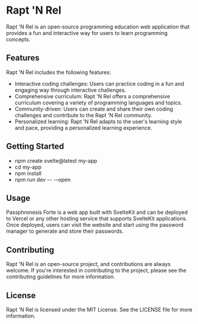 # Rapt 'N Rel

Rapt 'N Rel is an open-source programming education web application that provides a fun and interactive way for users to learn programming concepts.

## Features

Rapt 'N Rel includes the following features:

- Interactive coding challenges: Users can practice coding in a fun and engaging way through interactive challenges.
- Comprehensive curriculum: Rapt 'N Rel offers a comprehensive curriculum covering a variety of programming languages and topics.
- Community-driven: Users can create and share their own coding challenges and contribute to the Rapt 'N Rel community.
- Personalized learning: Rapt 'N Rel adapts to the user's learning style and pace, providing a personalized learning experience.

## Getting Started

- npm create svelte@latest my-app
- cd my-app
- npm install
- npm run dev -- --open

## Usage

Passphronesis Forte is a web app built with SvelteKit and can be deployed to Vercel or any other hosting service that supports SvelteKit applications. Once deployed, users can visit the website and start using the password manager to generate and store their passwords.

## Contributing

Rapt 'N Rel is an open-source project, and contributions are always welcome. If you're interested in contributing to the project, please see the contributing guidelines for more information.

## License

Rapt 'N Rel is licensed under the MIT License. See the LICENSE file for more information.
